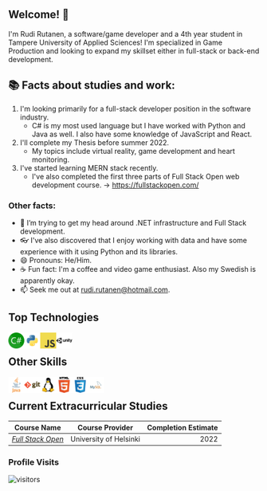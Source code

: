 ## **Welcome!** 👋

I'm Rudi Rutanen, a software/game developer and a 4th year student in Tampere University of Applied Sciences! I'm specialized in Game Production and looking to expand my skillset either in full-stack or back-end development.
<br>

## :books: Facts about studies and work:
1. I'm looking primarily for a full-stack developer position in the software industry.
    - C# is my most used language but I have worked with Python and Java as well. I also have some knowledge of JavaScript and React.
2. I'll complete my Thesis before summer 2022.
    - My topics include virtual reality, game development and heart monitoring.
3. I've started learning MERN stack recently.
    - I've also completed the first three parts of Full Stack Open web development course. -> https://fullstackopen.com/
### Other facts:
<!--- :video_game: I’m currently recapping Game programming in Unity and studying VR development.-->
- 🤔 I’m trying to get my head around .NET infrastructure and Full Stack development.
- 👓 I've also discovered that I enjoy working with data and have some experience with it using Python and its libraries.
- 😄 Pronouns: He/Him.
- :coffee: Fun fact: I'm a coffee and video game enthusiast. Also my Swedish is apparently okay.
- 📫 Seek me out at rudi.rutanen@hotmail.com.

## Top Technologies
<!--insert badges here!-->
<img align="left" alt="C#" height="32" width="32" src="https://raw.githubusercontent.com/github/explore/80688e429a7d4ef2fca1e82350fe8e3517d3494d/topics/csharp/csharp.png" /> <img align="left" alt="Python" height="32" width="32" src="https://raw.githubusercontent.com/github/explore/80688e429a7d4ef2fca1e82350fe8e3517d3494d/topics/python/python.png" /> <img
align="left" alt="JavaScript" height="32" width="32" src="https://raw.githubusercontent.com/github/explore/80688e429a7d4ef2fca1e82350fe8e3517d3494d/topics/javascript/javascript.png" /> <img align="left" alt="Unity" height="32" width="32" src="https://raw.githubusercontent.com/github/explore/80688e429a7d4ef2fca1e82350fe8e3517d3494d/topics/unity/unity.png" />
<br>

## Other Skills
<!--insert badges here!-->
<img align="left" alt="Java" height="32" width="32" src="https://raw.githubusercontent.com/github/explore/80688e429a7d4ef2fca1e82350fe8e3517d3494d/topics/java/java.png" /><img align="left" alt="Git" height="32" width="32" src="https://raw.githubusercontent.com/github/explore/80688e429a7d4ef2fca1e82350fe8e3517d3494d/topics/git/git.png" /> <img align="left" alt="Linux" height="32" width="32" src="https://raw.githubusercontent.com/github/explore/80688e429a7d4ef2fca1e82350fe8e3517d3494d/topics/linux/linux.png" /> <img align="left" alt="HTML5" height="32" width="32" src="https://raw.githubusercontent.com/github/explore/80688e429a7d4ef2fca1e82350fe8e3517d3494d/topics/html/html.png" /> <img align="left" alt="CSS3" height="32" width="32" src="https://raw.githubusercontent.com/github/explore/80688e429a7d4ef2fca1e82350fe8e3517d3494d/topics/css/css.png" /> <img align="left" alt="MySQL" height="32" width="32" src="https://raw.githubusercontent.com/github/explore/80688e429a7d4ef2fca1e82350fe8e3517d3494d/topics/mysql/mysql.png" />
<br>

## Current Extracurricular Studies

| Course Name | Course Provider | Completion Estimate |
| :-------------: | :-------------: | -------------: |
| [*Full Stack Open*](https://fullstackopen.com/) | University of Helsinki | 2022 |

### Profile Visits
![visitors](https://visitor-badge.glitch.me/badge?page_id=rudrut.rudrut)
